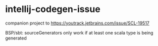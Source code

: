 # intellij-codegen-issue

companion project to https://youtrack.jetbrains.com/issue/SCL-19517

BSP/sbt: sourceGenerators only work if at least one scala type is being generated
